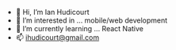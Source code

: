 - 👋 Hi, I’m Ian Hudicourt
- 👀 I’m interested in ... mobile/web development
- 🌱 I’m currently learning ... React Native
- 📫 ihudicourt@gmail.com

<!---
Hudilong/Hudilong is a ✨ special ✨ repository because its `README.md` (this file) appears on your GitHub profile.
You can click the Preview link to take a look at your changes.
--->
